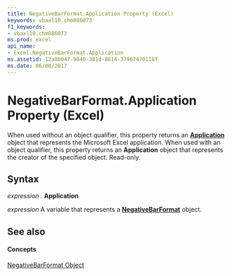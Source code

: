 ```yaml
---
title: NegativeBarFormat.Application Property (Excel)
keywords: vbaxl10.chm886073
f1_keywords:
- vbaxl10.chm886073
ms.prod: excel
api_name:
- Excel.NegativeBarFormat.Application
ms.assetid: 12a8b047-9840-381d-8614-37967470118f
ms.date: 06/08/2017
---
```



# NegativeBarFormat.Application Property (Excel)

When used without an object qualifier, this property returns an  **[Application](Excel.Application(objec).md)** object that represents the Microsoft Excel application. When used with an object qualifier, this property returns an **Application** object that represents the creator of the specified object. Read-only.


## Syntax

 _expression_ . **Application**

 _expression_ A variable that represents a **[NegativeBarFormat](Excel.NegativeBarFormat.md)** object.


## See also


#### Concepts


[NegativeBarFormat Object](Excel.NegativeBarFormat.md)

